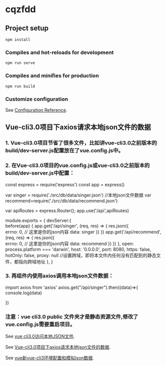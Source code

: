 # cqzfdd

## Project setup
```
npm install
```

### Compiles and hot-reloads for development
```
npm run serve
```

### Compiles and minifies for production
```
npm run build
```

### Customize configuration
See [Configuration Reference](https://cli.vuejs.org/config/).

## Vue-cli3.0项目下axios请求本地json文件的数据

### 1. Vue-cli3.0项目节省了很多文件，比如讲vue-cli3.0之前版本的build/dev-server.js配置放在了vue.config.js中。

### 2. 在Vue-cli3.0项目的vue.config.js或vue-cli3.0之前版本的build/dev-server.js中配置：

const express = require('express')
const app = express()
 
var singer = require('./src/db/data/singer.json')  //本地json文件数据
var recommend=require('./src/db/data/recommend.json')
 
var apiRoutes = express.Router();
app.use('/api',apiRoutes)
 
module.exports = {
   devServer:{      
	 before(app) {
       app.get('/api/singer', (req, res) => {
            res.json({              
                errno: 0,   // 这里是你的json内容
                data: singer
            })
        })
        app.get('/api/recommend', (req, res) => {
            res.json({              
                errno: 0,   // 这里是你的json内容
                data: recommend
            })
        })
    },
    open: process.platform === 'darwin',
    host: '0.0.0.0',
    port: 8080,
    https: false,
    hotOnly: false,
    proxy: null      //设置跨域，即将本文件内任何没有匹配到的静态文件，都指向跨域地址
   },
}
 
### 3. 再组件内使用axios调用本地json文件数据：

import axios from 'axios'
axios.get("/api/singer").then((data)=>{
	console.log(data)

})
### 注意：vue cli3.0 public 文件夹才是静态资源文件,修改了vue.config.js需要重启项目。

See [vue cli3.0访问本地JSON文件](https://blog.csdn.net/weixin_39773631/article/details/92844592).

See [Vue-cli3.0项目下axios请求本地json文件的数据](https://blog.csdn.net/qq_42231156/article/details/88225660).

See [vue新vue-cli3环境配置和模拟json数据](https://blog.csdn.net/lfcss/article/details/81055847).



